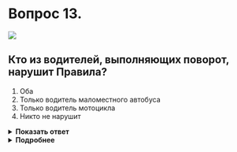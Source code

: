 # Вопрос 13.

![](https://s.drom.ru/i24228/pdd/tickets/2016/1543885497.jpg)

## Кто из водителей, выполняющих поворот, нарушит Правила?

1. Оба
2. Только водитель маломестного автобуса
3. Только водитель мотоцикла
4. Никто не нарушит

<details>
<summary><b>Показать ответ</b></summary>
Правильный ответ: 1
</details>
<details>
<summary><b>Подробнее</b></summary>
Знак 4.1.1 «Движение прямо» в данном случае установлен непосредственно перед пересечением проезжих частей, т.е. перед перекрестком. Можно продолжать движение только прямо. В данной ситуации нарушают Правила оба водителя. 
(«Дорожные знаки»)
</details>